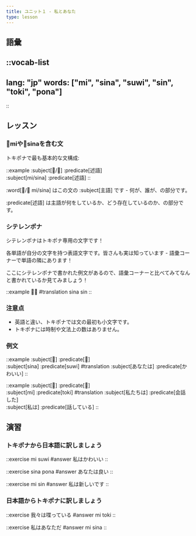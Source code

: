 ```yaml
---
title: ユニット１ - 私とあなた
type: lesson
---
```


## 語彙

<!-- translation note: all you have to change for the vocab list to appear correctly is replace "en" with "<your language code>". you can also just ignore it tho and i'll do it for you. i love repetitive tasks. to translate the word definitions, go into the "nimi" folder.-->

::vocab-list
---
lang: "jp"
words: ["mi", "sina", "suwi", "sin", "toki", "pona"]
---
::

## レッスン

### 󱤴miや󱥞sinaを含む文

トキポナで最も基本的な文構成:

::example
:subject[󱤴/󱥞] :predicate[述語] \
:subject[mi/sina] :predicate[述語]
::

:word[󱤴/󱥞 mi/sina] はこの文の :subject[主語] です - 何が、誰が、の部分です。

:predicate[述語] は主語が何をしているか、どう存在しているのか、の部分です。

### シテレンポナ
シテレンポナはトキポナ専用の文字です！

各単語が自分の文字を持つ表語文字です。皆さんも実は知っています - 語彙コーナーで単語の隣にあります！

ここにシテレンポナで書かれた例文があるので、語彙コーナーと比べてみてなんと書かれているか見てみましょう！

::example
󱥞󱥝
#translation
sina sin
::

### 注意点
- 英語と違い、トキポナでは文の最初も小文字です。
- トキポナには時制や文法上の数はありません。

### 例文

::example
:subject[󱥞] :predicate[󱥦] \
:subject[sina] :predicate[suwi]
#translation
:subject[あなたは] :predicate[かわいい]
::

::example
:subject[󱤴] :predicate[󱥬] \
:subject[mi] :predicate[toki]
#translation
:subject[私たちは] :predicate[会話した] \
:subject[私は] :predicate[話している]
::

## 演習
### トキポナから日本語に訳しましょう
::exercise
mi suwi
#answer
私はかわいい
::

::exercise
sina pona
#answer
あなたは良い
::

::exercise
mi sin
#answer
私は新しいです
::

### 日本語からトキポナに訳しましょう
::exercise
我々は喋っている
#answer
mi toki
::

::exercise
私はあなただ
#answer
mi sina
::